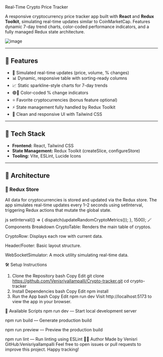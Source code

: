 Real-Time Crypto Price Tracker

A responsive cryptocurrency price tracker app built with **React** and **Redux Toolkit**, simulating real-time updates similar to CoinMarketCap. Features dynamic 7-day trend charts, color-coded performance indicators, and a fully managed Redux state architecture.

![image](https://github.com/user-attachments/assets/c3ec955a-dc29-4895-9308-becb1994ccd7)


---

## 🚀 Features

- 🔄 Simulated real-time updates (price, volume, % changes)
- 📊 Dynamic, responsive table with sorting-ready columns
- 📈 Static sparkline-style charts for 7-day trends
- 🟢🔴 Color-coded % change indicators
- ⭐ Favorite cryptocurrencies (bonus feature optional)
- ⚡ State management fully handled by Redux Toolkit
- 🎨 Clean and responsive UI with Tailwind CSS

---

## 🧱 Tech Stack

- **Frontend:** React, Tailwind CSS
- **State Management:** Redux Toolkit (createSlice, configureStore)
- **Tooling:** Vite, ESLint, Lucide Icons

---

## 🧠 Architecture

### 🔧 Redux Store

All data for cryptocurrencies is stored and updated via the Redux store. The app simulates real-time updates every 1–2 seconds using setInterval, triggering Redux actions that mutate the global state.

js
setInterval(() => {
  dispatch(updateRandomCryptoMetrics());
}, 1500);
🪄 Components Breakdown
CryptoTable: Renders the main table of cryptos.

CryptoRow: Displays each row with current data.

Header/Footer: Basic layout structure.

WebSocketSimulator: A mock utility simulating real-time data.

🛠 Setup Instructions
1. Clone the Repository
bash
Copy
Edit
git clone https://github.com/Venisriyallampalli/Crypto-tracker.git
cd crypto-tracker
2. Install Dependencies
bash
Copy
Edit
npm install
3. Run the App
bash
Copy
Edit
npm run dev
Visit http://localhost:5173 to view the app in your browser.

🧪 Available Scripts
npm run dev — Start local development server

npm run build — Generate production build

npm run preview — Preview the production build

npm run lint — Run linting using ESLint
🙋‍♂️ Author
Made by Venisri
GitHub:Venisriyallampalli 
Feel free to open issues or pull requests to improve this project. Happy tracking!

  
